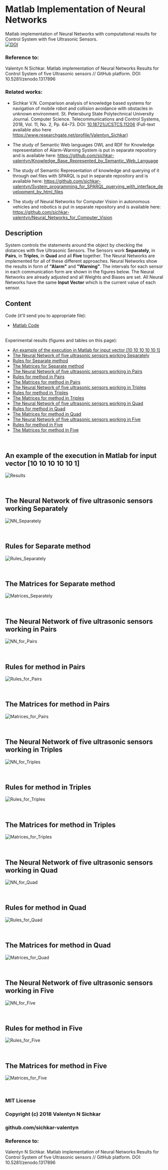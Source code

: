# Matlab Implementation of Neural Networks
Matlab implementation of Neural Networks with computational results for Control System with five Ultrasonic Sensors.
<br/>[![DOI](https://zenodo.org/badge/DOI/10.5281/zenodo.1317896.svg)](https://doi.org/10.5281/zenodo.1317896)

### Reference to:
Valentyn N Sichkar. Matlab implementation of Neural Networks Results for Control System of five Ultrasonic sensors // GitHub platform. DOI: 10.5281/zenodo.1317896

### Related works:
* Sichkar V.N. Comparison analysis of knowledge based systems for navigation of mobile robot and collision avoidance with obstacles in unknown environment. St. Petersburg State Polytechnical University Journal. Computer Science. Telecommunications and Control Systems, 2018, Vol. 11, No. 2, Pp. 64–73. DOI: <a href="https://doi.org/10.18721/JCSTCS.11206" target="_blank">10.18721/JCSTCS.11206</a> (Full-text available also here https://www.researchgate.net/profile/Valentyn_Sichkar)

* The study of Semantic Web languages OWL and RDF for Knowledge representation of Alarm-Warning System is put in separate repository and is available here: https://github.com/sichkar-valentyn/Knowledge_Base_Represented_by_Semantic_Web_Language

* The study of Semantic Representation of knowledge and querying of it through owl files with SPARQL is put in separate repository and is available here: https://github.com/sichkar-valentyn/System_programming_for_SPARQL_querying_with_interface_development_by_html_files

* The study of Neural Networks for Computer Vision in autonomous vehicles and robotics is put in separate repository and is available here: https://github.com/sichkar-valentyn/Neural_Networks_for_Computer_Vision

## Description
System controls the statements around the object by checking the distances with five Ultrasonic Sensors. The Sensors work <b>Separately</b>, in <b>Pairs</b>, in <b>Triples</b>, in <b>Quad</b> and all <b>Five</b> together. The Neural Networks are implemented for all of these different approaches. Neural Networks show the results in form of <b>"Alarm"</b> and <b>"Warning"</b>. The intervals for each sensor in each communication form are shown in the figures below. The Neural Networks are already adjusted and all Weights and Biases are set. All Neural Networks have the same <b>Input Vector</b> which is the current value of each sensor.

## Content
Code (it'll send you to appropriate file):
* [Matlab Code](https://github.com/sichkar-valentyn/Matlab_implementation_of_Neural_Networks/blob/master/NN_Matrices.m)

<br/>
Experimental results (figures and tables on this page):

* [An example of the execution in Matlab for input vector [10 10 10 10 10 1]](#an-example-of-the-execution-in-matlab-for-input-vector)
* [The Neural Network of five ultrasonic sensors working Separately](#the-neural-network-of-five-ultrasonic-sensors-working-separately)
* [Rules for Separate method](#rules-for-separate-method)
* [The Matrices for Separate method](#the-matrices-for-separate-method)
* [The Neural Network of five ultrasonic sensors working in Pairs](#the-neural-network-of-five-ultrasonic-sensors-working-in-pairs)
* [Rules for method in Pairs](#rules-for-method-in-pairs)
* [The Matrices for method in Pairs](#the-matrices-for-method-in-pairs)
* [The Neural Network of five ultrasonic sensors working in Triples](#the-neural-network-of-five-ultrasonic-sensors-working-in-triples)
* [Rules for method in Triples](#rules-for-method-in-triples)
* [The Matrices for method in Triples](#the-matrices-for-method-in-triples)
* [The Neural Network of five ultrasonic sensors working in Quad](#the-neural-network-of-five-ultrasonic-sensors-working-in-quad)
* [Rules for method in Quad](#rules-for-method-in-quad)
* [The Matrices for method in Quad](#the-matrices-for-method-in-quad)
* [The Neural Network of five ultrasonic sensors working in Five](#the-neural-network-of-five-ultrasonic-sensors-working-in-five)
* [Rules for method in Five](#rules-for-method-in-five)
* [The Matrices for method in Five](#the-matrices-for-method-in-five)

<br/>

## <a id="an-example-of-the-execution-in-matlab-for-input-vector">An example of the execution in Matlab for input vector [10 10 10 10 10 1]</a>
![Results](images/Results.png)

<br/>

## <a id="the-neural-network-of-five-ultrasonic-sensors-working-separately">The Neural Network of five ultrasonic sensors working Separately</a>
![NN_Separately](images/NN_Separately.png)

<br/>

## <a id="rules-for-separate-method">Rules for Separate method</a>
![Rules_Separately](images/Rules_Separately.png)

<br/>

## <a id="the-matrices-for-separate-method">The Matrices for Separate method</a>
![Matrices_Separately](images/Matrices_Separately.png)

<br/>

## <a id="the-neural-network-of-five-ultrasonic-sensors-working-in-pairs">The Neural Network of five ultrasonic sensors working in Pairs</a>
![NN_for_Pairs](images/NN_for_Pairs.png)

<br/>

## <a id="rules-for-method-in-pairs">Rules for method in Pairs</a>
![Rules_for_Pairs](images/Rules_for_Pairs.png)

<br/>

## <a id="the-matrices-for-method-in-pairs">The Matrices for method in Pairs</a>
![Matrices_for_Pairs](images/Matrices_for_Pairs.png)

<br/>

## <a id="the-neural-network-of-five-ultrasonic-sensors-working-in-triples">The Neural Network of five ultrasonic sensors working in Triples</a>
![NN_for_Triples](images/NN_for_Triples.png)

<br/>

## <a id="rules-for-method-in-triples">Rules for method in Triples</a>
![Rules_for_Triples](images/Rules_for_Triples.png)

<br/>

## <a id="the-matrices-for-method-in-triples">The Matrices for method in Triples</a>
![Matrices_for_Triples](images/Matrices_for_Triples.png)

<br/>

## <a id="the-neural-network-of-five-ultrasonic-sensors-working-in-quad">The Neural Network of five ultrasonic sensors working in Quad</a>
![NN_for_Quad](images/NN_for_Quad.png)

<br/>

## <a id="rules-for-method-in-quad">Rules for method in Quad</a>
![Rules_for_Quad](images/Rules_for_Quad.png)

<br/>

## <a id="the-matrices-for-method-in-quad">The Matrices for method in Quad</a>
![Matrices_for_Quad](images/Matrices_for_Quad.png)

<br/>

## <a id="the-neural-network-of-five-ultrasonic-sensors-working-in-five">The Neural Network of five ultrasonic sensors working in Five</a>
![NN_for_Five](images/NN_for_Five.png)

<br/>

## <a id="rules-for-method-in-five">Rules for method in Five</a>
![Rules_for_Five](images/Rules_for_Five.png)

<br/>

## <a id="the-matrices-for-method-in-five">The Matrices for method in Five</a>
![Matrices_for_Five](images/Matrices_for_Five.png)

<br/>

### MIT License
### Copyright (c) 2018 Valentyn N Sichkar
### github.com/sichkar-valentyn
### Reference to:
Valentyn N Sichkar. Matlab implementation of Neural Networks Results for Control System of five Ultrasonic sensors // GitHub platform. DOI: 10.5281/zenodo.1317896
